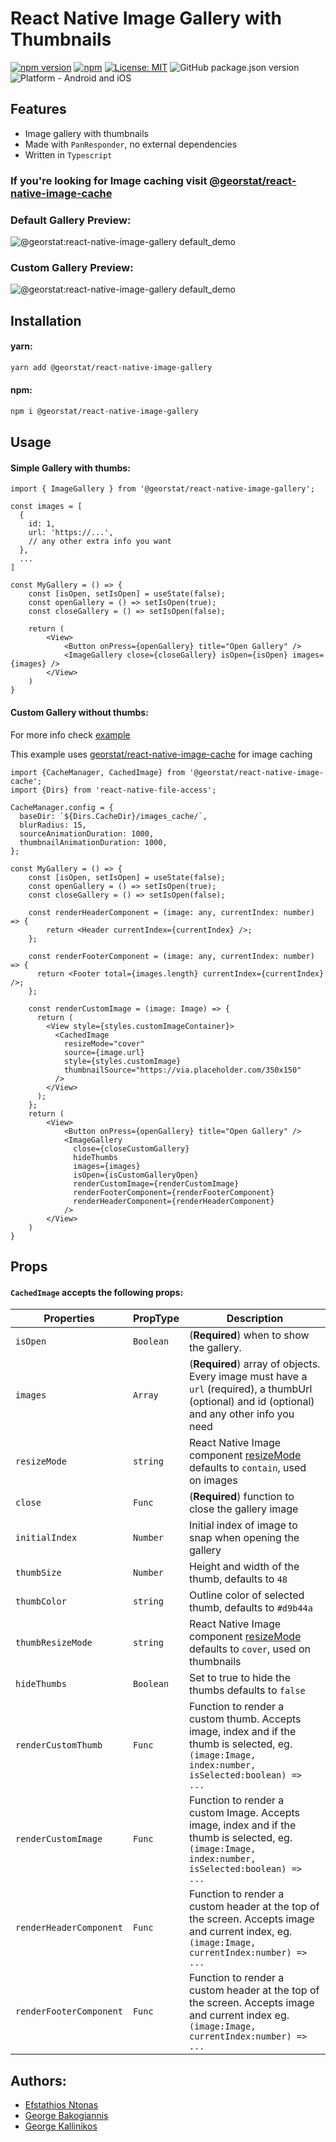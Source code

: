 # React Native Image Gallery with Thumbnails

[![npm version](https://img.shields.io/npm/v/@georstat/react-native-image-gallery.svg?style=for-the-badge)](https://www.npmjs.com/package/@georstat/react-native-image-gallery)
[![npm](https://img.shields.io/npm/dt/@georstat/react-native-image-gallery.svg?style=for-the-badge)](https://www.npmjs.com/package/@georstat/react-native-image-gallery)
[![License: MIT](https://img.shields.io/badge/License-MIT-green.svg?style=for-the-badge)](https://opensource.org/licenses/MIT)
![GitHub package.json version](https://img.shields.io/github/package-json/v/georstat/react-native-image-gallery?style=for-the-badge)
![Platform - Android and iOS](https://img.shields.io/badge/platform-Android%20%7C%20iOS-blue.svg?style=for-the-badge)

## Features

- Image gallery with thumbnails
- Made with `PanResponder`, no external dependencies
- Written in `Typescript`

### If you're looking for Image caching visit [@georstat/react-native-image-cache](https://github.com/georstat/react-native-image-cache)

### Default Gallery Preview:

![@georstat:react-native-image-gallery default_demo](https://user-images.githubusercontent.com/717975/142775028-32cdfdd0-feef-48e8-9dfc-b749d5e01972.gif)

### Custom Gallery Preview:

![@georstat:react-native-image-gallery default_demo](https://user-images.githubusercontent.com/717975/142775046-475bfc3b-6326-4b3d-afa3-58189e003043.gif)


## Installation

#### yarn:

```bash
yarn add @georstat/react-native-image-gallery
```

#### npm:

```bash
npm i @georstat/react-native-image-gallery
```

## Usage

#### Simple Gallery with thumbs:

```tsx
import { ImageGallery } from '@georstat/react-native-image-gallery';

const images = [
  {
    id: 1,
    url: 'https://...',
    // any other extra info you want
  },
  ...
]

const MyGallery = () => {
    const [isOpen, setIsOpen] = useState(false);
    const openGallery = () => setIsOpen(true);
    const closeGallery = () => setIsOpen(false);

    return (
        <View>
            <Button onPress={openGallery} title="Open Gallery" />
            <ImageGallery close={closeGallery} isOpen={isOpen} images={images} />
        </View>
    )
}
```

#### Custom Gallery without thumbs:
For more info check [example](https://github.com/georstat/react-native-image-gallery/tree/main/example/src)

This example uses [georstat/react-native-image-cache](https://github.com/georstat/react-native-image-cache) for image caching
```tsx
import {CacheManager, CachedImage} from '@georstat/react-native-image-cache';
import {Dirs} from 'react-native-file-access';

CacheManager.config = {
  baseDir: `${Dirs.CacheDir}/images_cache/`,
  blurRadius: 15,
  sourceAnimationDuration: 1000,
  thumbnailAnimationDuration: 1000,
};

const MyGallery = () => {
    const [isOpen, setIsOpen] = useState(false);
    const openGallery = () => setIsOpen(true);
    const closeGallery = () => setIsOpen(false);

    const renderHeaderComponent = (image: any, currentIndex: number) => {
        return <Header currentIndex={currentIndex} />;
    };

    const renderFooterComponent = (image: any, currentIndex: number) => {
      return <Footer total={images.length} currentIndex={currentIndex} />;
    };

    const renderCustomImage = (image: Image) => {
      return (
        <View style={styles.customImageContainer}>
          <CachedImage
            resizeMode="cover"
            source={image.url}
            style={styles.customImage}
            thumbnailSource="https://via.placeholder.com/350x150"
          />
        </View>
      );
    };
    return (
        <View>
            <Button onPress={openGallery} title="Open Gallery" />
            <ImageGallery
              close={closeCustomGallery}
              hideThumbs
              images={images}
              isOpen={isCustomGalleryOpen}
              renderCustomImage={renderCustomImage}
              renderFooterComponent={renderFooterComponent}
              renderHeaderComponent={renderHeaderComponent}
            />
        </View>
    )
}
```

## Props

#### `CachedImage` accepts the following props:

| Properties              | PropType  | Description                                                                                                                                        |
|-------------------------|-----------|----------------------------------------------------------------------------------------------------------------------------------------------------|
| `isOpen`                | `Boolean` | (**Required**) when to show the gallery.                                                                                                           |
| `images`                | `Array`   | (**Required**) array of objects. Every image must have a `url` (required), a thumbUrl (optional) and id (optional) and any other info you need     |
| `resizeMode`            | `string`  | React Native Image component [resizeMode](https://reactnative.dev/docs/image#resizemode) defaults to `contain`, used on images                     |
| `close`                 | `Func`    | (**Required**) function to close the gallery image                                                                                                 |
| `initialIndex`          | `Number`  | Initial index of image to snap when opening the gallery                                                                                            |
| `thumbSize`             | `Number`  | Height and width of the thumb, defaults to `48`                                                                                                    |
| `thumbColor`            | `string`  | Outline color of selected thumb, defaults to `#d9b44a`                                                                                             |
| `thumbResizeMode`       | `string`  | React Native Image component [resizeMode](https://reactnative.dev/docs/image#resizemode) defaults to `cover`, used on thumbnails                   |
| `hideThumbs`            | `Boolean` | Set to true to hide the thumbs defaults to `false`                                                                                                 |
| `renderCustomThumb`     | `Func`    | Function to render a custom thumb. Accepts image, index and if the thumb is selected, eg. `(image:Image, index:number, isSelected:boolean) => ...` |
| `renderCustomImage`     | `Func`    | Function to render a custom Image. Accepts image, index and if the thumb is selected, eg. `(image:Image, index:number, isSelected:boolean) => ...` |
| `renderHeaderComponent` | `Func`    | Function to render a custom header at the top of the screen. Accepts image and current index, eg. `(image:Image, currentIndex:number) => ...`      |
| `renderFooterComponent` | `Func`    | Function to render a custom header at the top of the screen. Accepts image and current index eg. `(image:Image, currentIndex:number) => ...`       |

## Authors:

- [Efstathios Ntonas](https://github.com/efstathiosntonas)
- [George Bakogiannis](https://github.com/geobako)
- [George Kallinikos](https://github.com/giokallis)
